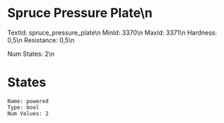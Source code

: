 # Spruce Pressure Plate\n
TextId: spruce_pressure_plate\n
MinId: 3370\n
MaxId: 3371\n
Hardness: 0,5\n
Resistance: 0,5\n

Num States: 2\n
# States
```
Name: powered
Type: bool
Num Values: 2
```